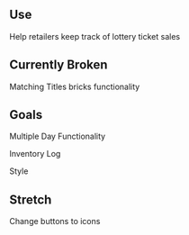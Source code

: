 ## Use
  Help retailers keep track of lottery ticket sales

## Currently Broken
  Matching Titles bricks functionality

## Goals
  Multiple Day Functionality
  
  Inventory Log
  
  Style

## Stretch
  Change buttons to icons
